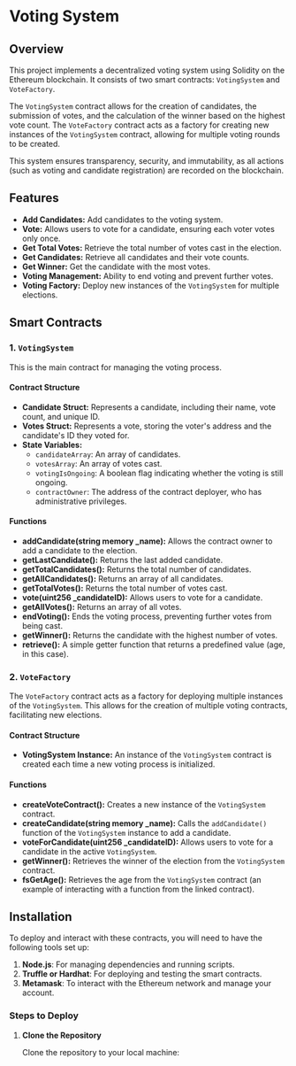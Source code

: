 # Voting System

## Overview

This project implements a decentralized voting system using Solidity on the Ethereum blockchain. It consists of two smart contracts: `VotingSystem` and `VoteFactory`. 

The `VotingSystem` contract allows for the creation of candidates, the submission of votes, and the calculation of the winner based on the highest vote count. The `VoteFactory` contract acts as a factory for creating new instances of the `VotingSystem` contract, allowing for multiple voting rounds to be created.

This system ensures transparency, security, and immutability, as all actions (such as voting and candidate registration) are recorded on the blockchain.

## Features

- **Add Candidates:** Add candidates to the voting system.
- **Vote:** Allows users to vote for a candidate, ensuring each voter votes only once.
- **Get Total Votes:** Retrieve the total number of votes cast in the election.
- **Get Candidates:** Retrieve all candidates and their vote counts.
- **Get Winner:** Get the candidate with the most votes.
- **Voting Management:** Ability to end voting and prevent further votes.
- **Voting Factory:** Deploy new instances of the `VotingSystem` for multiple elections.

## Smart Contracts

### 1. `VotingSystem`

This is the main contract for managing the voting process.

#### Contract Structure

- **Candidate Struct:** Represents a candidate, including their name, vote count, and unique ID.
- **Votes Struct:** Represents a vote, storing the voter's address and the candidate's ID they voted for.
- **State Variables:**
  - `candidateArray`: An array of candidates.
  - `votesArray`: An array of votes cast.
  - `votingIsOngoing`: A boolean flag indicating whether the voting is still ongoing.
  - `contractOwner`: The address of the contract deployer, who has administrative privileges.

#### Functions

- **addCandidate(string memory _name):** Allows the contract owner to add a candidate to the election.
- **getLastCandidate():** Returns the last added candidate.
- **getTotalCandidates():** Returns the total number of candidates.
- **getAllCandidates():** Returns an array of all candidates.
- **getTotalVotes():** Returns the total number of votes cast.
- **vote(uint256 _candidateID):** Allows users to vote for a candidate.
- **getAllVotes():** Returns an array of all votes.
- **endVoting():** Ends the voting process, preventing further votes from being cast.
- **getWinner():** Returns the candidate with the highest number of votes.
- **retrieve():** A simple getter function that returns a predefined value (age, in this case).

### 2. `VoteFactory`

The `VoteFactory` contract acts as a factory for deploying multiple instances of the `VotingSystem`. This allows for the creation of multiple voting contracts, facilitating new elections.

#### Contract Structure

- **VotingSystem Instance:** An instance of the `VotingSystem` contract is created each time a new voting process is initialized.

#### Functions

- **createVoteContract():** Creates a new instance of the `VotingSystem` contract.
- **createCandidate(string memory _name):** Calls the `addCandidate()` function of the `VotingSystem` instance to add a candidate.
- **voteForCandidate(uint256 _candidateID):** Allows users to vote for a candidate in the active `VotingSystem`.
- **getWinner():** Retrieves the winner of the election from the `VotingSystem` contract.
- **fsGetAge():** Retrieves the age from the `VotingSystem` contract (an example of interacting with a function from the linked contract).

## Installation

To deploy and interact with these contracts, you will need to have the following tools set up:

1. **Node.js**: For managing dependencies and running scripts.
2. **Truffle or Hardhat**: For deploying and testing the smart contracts.
3. **Metamask**: To interact with the Ethereum network and manage your account.

### Steps to Deploy

1. **Clone the Repository**

   Clone the repository to your local machine:

 

